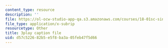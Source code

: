 ```yaml
---
content_type: resource
description: ''
file: https://ol-ocw-studio-app-qa.s3.amazonaws.com/courses/18-01sc-single-variable-calculus-fall-2010/d57c522682b5e5f8ba3a05feb47f5d66_kCPVBl953eY.srt
file_type: application/x-subrip
resourcetype: Other
title: 3play caption file
uid: d57c5226-82b5-e5f8-ba3a-05feb47f5d66
---
```

